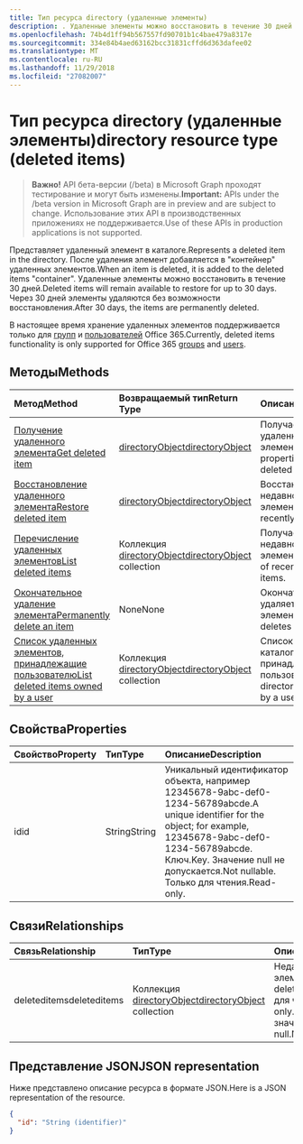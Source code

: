 ```yaml
---
title: Тип ресурса directory (удаленные элементы)
description: . Удаленные элементы можно восстановить в течение 30 дней. Через 30 дней элементы удаляются без возможности восстановления.
ms.openlocfilehash: 74b4d1ff94b567557fd90701b1c4bae479a8317e
ms.sourcegitcommit: 334e84b4aed63162bcc31831cffd6d363dafee02
ms.translationtype: MT
ms.contentlocale: ru-RU
ms.lasthandoff: 11/29/2018
ms.locfileid: "27082007"
---
```

# <a name="directory-resource-type-deleted-items"></a><span data-ttu-id="61461-105">Тип ресурса directory (удаленные элементы)</span><span class="sxs-lookup"><span data-stu-id="61461-105">directory resource type (deleted items)</span></span>

> <span data-ttu-id="61461-106">**Важно!** API бета-версии (/beta) в Microsoft Graph проходят тестирование и могут быть изменены.</span><span class="sxs-lookup"><span data-stu-id="61461-106">**Important:** APIs under the /beta version in Microsoft Graph are in preview and are subject to change.</span></span> <span data-ttu-id="61461-107">Использование этих API в производственных приложениях не поддерживается.</span><span class="sxs-lookup"><span data-stu-id="61461-107">Use of these APIs in production applications is not supported.</span></span>

<span data-ttu-id="61461-108">Представляет удаленный элемент в каталоге.</span><span class="sxs-lookup"><span data-stu-id="61461-108">Represents a deleted item in the directory.</span></span> <span data-ttu-id="61461-109">После удаления элемент добавляется в "контейнер" удаленных элементов.</span><span class="sxs-lookup"><span data-stu-id="61461-109">When an item is deleted, it is added to the deleted items "container".</span></span> <span data-ttu-id="61461-110">Удаленные элементы можно восстановить в течение 30 дней.</span><span class="sxs-lookup"><span data-stu-id="61461-110">Deleted items will remain available to restore for up to 30 days.</span></span> <span data-ttu-id="61461-111">Через 30 дней элементы удаляются без возможности восстановления.</span><span class="sxs-lookup"><span data-stu-id="61461-111">After 30 days, the items are permanently deleted.</span></span>

<span data-ttu-id="61461-112">В настоящее время хранение удаленных элементов поддерживается только для [групп](group.md) и [пользователей](users.md) Office 365.</span><span class="sxs-lookup"><span data-stu-id="61461-112">Currently, deleted items functionality is only supported for Office 365 [groups](group.md) and [users](users.md).</span></span>

## <a name="methods"></a><span data-ttu-id="61461-113">Методы</span><span class="sxs-lookup"><span data-stu-id="61461-113">Methods</span></span>

| <span data-ttu-id="61461-114">Метод</span><span class="sxs-lookup"><span data-stu-id="61461-114">Method</span></span>         | <span data-ttu-id="61461-115">Возвращаемый тип</span><span class="sxs-lookup"><span data-stu-id="61461-115">Return Type</span></span> | <span data-ttu-id="61461-116">Описание</span><span class="sxs-lookup"><span data-stu-id="61461-116">Description</span></span> |
|:---------------|:------------|:------------|
|[<span data-ttu-id="61461-117">Получение удаленного элемента</span><span class="sxs-lookup"><span data-stu-id="61461-117">Get deleted item</span></span>](../api/directory-deleteditems-get.md) | [<span data-ttu-id="61461-118">directoryObject</span><span class="sxs-lookup"><span data-stu-id="61461-118">directoryObject</span></span>](directoryobject.md) | <span data-ttu-id="61461-119">Получает свойства удаленного элемента.</span><span class="sxs-lookup"><span data-stu-id="61461-119">Gets the properties of a deleted item.</span></span> |
|[<span data-ttu-id="61461-120">Восстановление удаленного элемента</span><span class="sxs-lookup"><span data-stu-id="61461-120">Restore deleted item</span></span>](../api/directory-deleteditems-restore.md) |[<span data-ttu-id="61461-121">directoryObject</span><span class="sxs-lookup"><span data-stu-id="61461-121">directoryObject</span></span>](directoryobject.md)| <span data-ttu-id="61461-122">Восстанавливает недавно удаленный элемент.</span><span class="sxs-lookup"><span data-stu-id="61461-122">Restores a recently deleted item.</span></span> |
|[<span data-ttu-id="61461-123">Перечисление удаленных элементов</span><span class="sxs-lookup"><span data-stu-id="61461-123">List deleted items</span></span>](../api/directory-deleteditems-list.md) |<span data-ttu-id="61461-124">Коллекция [directoryObject](directoryobject.md)</span><span class="sxs-lookup"><span data-stu-id="61461-124">[directoryObject](directoryobject.md) collection</span></span>| <span data-ttu-id="61461-125">Получает список недавно удаленных элементов.</span><span class="sxs-lookup"><span data-stu-id="61461-125">Gets a list of recently deleted items.</span></span> |
|[<span data-ttu-id="61461-126">Окончательное удаление элемента</span><span class="sxs-lookup"><span data-stu-id="61461-126">Permanently delete an item</span></span>](../api/directory-deleteditems-delete.md) | <span data-ttu-id="61461-127">None</span><span class="sxs-lookup"><span data-stu-id="61461-127">None</span></span> | <span data-ttu-id="61461-128">Окончательно удаляет элемент.</span><span class="sxs-lookup"><span data-stu-id="61461-128">Permanently deletes an item.</span></span> |
|[<span data-ttu-id="61461-129">Список удаленных элементов, принадлежащие пользователю</span><span class="sxs-lookup"><span data-stu-id="61461-129">List deleted items owned by a user</span></span>](../api/directory-deleteditems-user-owned.md) | <span data-ttu-id="61461-130">Коллекция [directoryObject](directoryobject.md)</span><span class="sxs-lookup"><span data-stu-id="61461-130">[directoryObject](directoryobject.md) collection</span></span> | <span data-ttu-id="61461-131">Список элементов каталога, принадлежащие пользователю.</span><span class="sxs-lookup"><span data-stu-id="61461-131">Lists directory items owned by a user.</span></span> |

## <a name="properties"></a><span data-ttu-id="61461-132">Свойства</span><span class="sxs-lookup"><span data-stu-id="61461-132">Properties</span></span>
| <span data-ttu-id="61461-133">Свойство</span><span class="sxs-lookup"><span data-stu-id="61461-133">Property</span></span>   | <span data-ttu-id="61461-134">Тип</span><span class="sxs-lookup"><span data-stu-id="61461-134">Type</span></span> |<span data-ttu-id="61461-135">Описание</span><span class="sxs-lookup"><span data-stu-id="61461-135">Description</span></span>|
|:---------------|:--------|:----------|
|<span data-ttu-id="61461-136">id</span><span class="sxs-lookup"><span data-stu-id="61461-136">id</span></span>|<span data-ttu-id="61461-137">String</span><span class="sxs-lookup"><span data-stu-id="61461-137">String</span></span>| <span data-ttu-id="61461-138">Уникальный идентификатор объекта, например 12345678-9abc-def0-1234-56789abcde.</span><span class="sxs-lookup"><span data-stu-id="61461-138">A unique identifier for the object; for example, 12345678-9abc-def0-1234-56789abcde.</span></span> <span data-ttu-id="61461-139">Ключ.</span><span class="sxs-lookup"><span data-stu-id="61461-139">Key.</span></span> <span data-ttu-id="61461-140">Значение null не допускается.</span><span class="sxs-lookup"><span data-stu-id="61461-140">Not nullable.</span></span> <span data-ttu-id="61461-141">Только для чтения.</span><span class="sxs-lookup"><span data-stu-id="61461-141">Read-only.</span></span>|

## <a name="relationships"></a><span data-ttu-id="61461-142">Связи</span><span class="sxs-lookup"><span data-stu-id="61461-142">Relationships</span></span>
| <span data-ttu-id="61461-143">Связь</span><span class="sxs-lookup"><span data-stu-id="61461-143">Relationship</span></span> | <span data-ttu-id="61461-144">Тип</span><span class="sxs-lookup"><span data-stu-id="61461-144">Type</span></span>   |<span data-ttu-id="61461-145">Описание</span><span class="sxs-lookup"><span data-stu-id="61461-145">Description</span></span>|
|:---------------|:--------|:----------|
|<span data-ttu-id="61461-146">deleteditems</span><span class="sxs-lookup"><span data-stu-id="61461-146">deleteditems</span></span>|<span data-ttu-id="61461-147">Коллекция [directoryObject](directoryobject.md)</span><span class="sxs-lookup"><span data-stu-id="61461-147">[directoryObject](directoryobject.md) collection</span></span>| <span data-ttu-id="61461-148">Недавно удаленные элементы.</span><span class="sxs-lookup"><span data-stu-id="61461-148">Recently deleted items.</span></span> <span data-ttu-id="61461-149">Только для чтения.</span><span class="sxs-lookup"><span data-stu-id="61461-149">Read-only.</span></span> <span data-ttu-id="61461-150">Допускается значение null.</span><span class="sxs-lookup"><span data-stu-id="61461-150">Nullable.</span></span>|

## <a name="json-representation"></a><span data-ttu-id="61461-151">Представление JSON</span><span class="sxs-lookup"><span data-stu-id="61461-151">JSON representation</span></span>
<span data-ttu-id="61461-152">Ниже представлено описание ресурса в формате JSON.</span><span class="sxs-lookup"><span data-stu-id="61461-152">Here is a JSON representation of the resource.</span></span>

<!-- {
  "blockType": "resource",
  "optionalProperties": [

  ],
  "@odata.type": "microsoft.graph.directory"
}-->

```json
{
  "id": "String (identifier)"
}
```

<!-- uuid: 8fcb5dbc-d5aa-4681-8e31-b001d5168d79
2015-10-25 14:57:30 UTC -->
<!-- {
  "type": "#page.annotation",
  "description": "directory resource",
  "keywords": "",
  "section": "documentation",
  "tocPath": ""
}-->